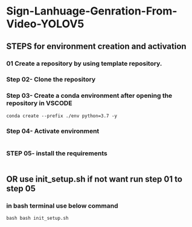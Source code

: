 # Sign-Lanhuage-Genration-From-Video-YOLOV5

## STEPS for environment creation and activation 

### 01  Create a repository by using template repository.

### Step 02- Clone the repository
### Step 03- Create a conda environment after opening the repository in VSCODE
```
conda create --prefix ./env python=3.7 -y
```

### Step 04- Activate environment
```conda activate ./env
```

### STEP 05- install the requirements

```pip install -r requirements.txt
```


## OR  use init_setup.sh if not want run step 01 to step 05

### in bash terminal use below command

```
bash bash init_setup.sh
```
